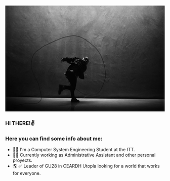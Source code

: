 ![](https://github.com/SofiaLoyon/SofiaLoyon/blob/main/ElQ0vWyUwAAO4ri.jpg)
### HI THERE!✌

### Here you can find some info about me:

- 👩‍💻 I'm a Computer System Engineering Student at the ITT. 
- 👩‍💼 Currently working as Administrative Assistant and other personal proyects.
- 🌎 ✅ Leader of GU28 in CEARDH Utopía looking for a world that works for everyone.



